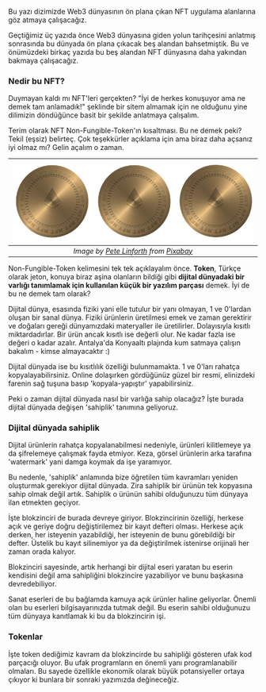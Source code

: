 Bu yazı dizimizde Web3 dünyasının ön plana çıkan NFT uygulama alanlarına göz atmaya çalışacağız. 

Geçtiğimiz üç yazıda önce Web3 dünyasına giden yolun tarihçesini anlatmış sonrasında bu dünyada ön plana çıkacak beş alandan bahsetmiştik. Bu ve önümüzdeki birkaç yazıda bu beş alandan NFT dünyasına daha yakından bakmaya çalışacağız. 

### Nedir bu NFT?
Duymayan kaldı mı NFT'leri gerçekten? "İyi de herkes konuşuyor ama ne demek tam anlamadık!" şeklinde bir sitem almamak için ne olduğunu yine dilimizin döndüğünce basit bir şekilde anlatmaya çalışalım. 

Terim olarak NFT Non-Fungible-Token'ın kısaltması. Bu ne demek peki? Tekil (eşsiz) belirteç. Çok teşekkürler açıklama için ama biraz daha açsanız iyi olmaz mı? Gelin açalım o zaman. 

| ![NFT_ethereum](/assets/nft-7020230_v3_800.jpg)|
|:--:| 
| *Image by [Pete Linforth](https://pixabay.com/users/thedigitalartist-202249/) from [Pixabay](https://pixabay.com/)*|

Non-Fungible-Token kelimesini tek tek açıklayalım önce. **Token**, Türkçe olarak jeton, konuya biraz aşina olanların bildiği gibi **dijital dünyadaki bir varlığı tanımlamak için kullanılan küçük bir yazılım parçası** demek. İyi de bu ne demek tam olarak?

Dijital dünya, esasında fiziki yani elle tutulur bir yanı olmayan, 1 ve 0'lardan oluşan bir sanal dünya. Fiziki ürünlerin üretilmesi emek ve zaman gerektirir ve doğaları gereği dünyamızdaki materyaller ile üretilirler. Dolayısıyla kısıtlı miktardadırlar. Bir ürün ancak kısıtlı ise değerli olur. Ne kadar fazla ise değeri o kadar azalır. Antalya'da Konyaaltı plajında kum satmaya çalışın bakalım - kimse almayacaktır :) 

Dijital dünyada ise bu kısıtlılık özelliği bulunmamakta. 1 ve 0'ları rahatça kopyalayabilirsiniz. Online dolaşırken gördüğünüz güzel bir resmi, elinizdeki farenin sağ tuşuna basıp 'kopyala-yapıştır' yapabilirsiniz. 

Peki o zaman dijital dünyada nasıl bir varlığa sahip olacağız? İşte burada dijital dünyada değişen 'sahiplik' tanımına geliyoruz. 

### Dijital dünyada sahiplik
Dijital ürünlerin rahatça kopyalanabilmesi nedeniyle, ürünleri kilitlemeye ya da şifrelemeye çalışmak fayda etmiyor. Keza, görsel ürünlerin arka tarafına 'watermark' yani damga koymak da işe yaramıyor. 

Bu nedenle, 'sahiplik' anlamında bize öğretilen tüm kavramları yeniden oluşturmak gerekiyor dijital dünyada. Zira sahiplik bir ürünün tek kopyasına sahip olmak değil artık. Sahiplik o ürünün sahibi olduğunuzu tüm dünyaya ilan etmekten geçiyor. 

İşte blokzinciri de burada devreye giriyor. Blokzincirinin özelliği, herkese açık ve geriye doğru değiştirilemez bir kayıt defteri olması. Herkese açık derken, her isteyenin yazabildiği, her isteyenin de bunu görebildiği bir defter. Üstelik bu kayıt silinemiyor ya da değiştirilmek istenirse orijinali her zaman orada kalıyor. 

Blokzinciri sayesinde, artık herhangi bir dijital eseri yaratan bu eserin kendisini değil ama sahipliğini blokzincire yazabiliyor ve bunu başkasına devredebiliyor. 

Sanat eserleri de bu bağlamda kamuya açık ürünler haline geliyorlar. Önemli olan bu eserleri bilgisayarınızda tutmak değil. Bu eserin sahibi olduğunuzu tüm dünyaya kanıtlamak ki bu da blokzincirin işi. 

### Tokenlar
İşte token dediğimiz kavram da blokzincirde bu sahipliği gösteren ufak kod parçacığı oluyor. Bu ufak programların en önemli yanı programlanabilir olmaları. Bu sayede özellikle ekonomik olarak büyük potansiyeller ortaya çıkıyor ki bunlara bir sonraki yazımızda değineceğiz.
